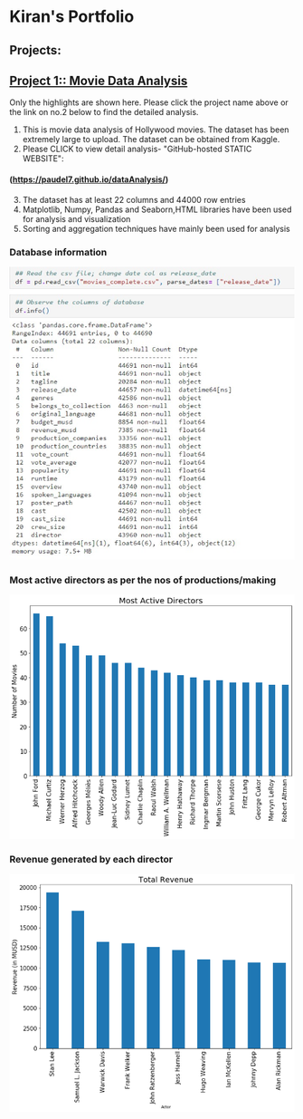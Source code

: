 # Kiran's Portfolio
## Projects:
## [Project 1:: Movie Data Analysis](https://github.com/paudel7/dataAnalysis)
Only the highlights are shown here. Please click the project name above or the link on no.2 below to find the detailed analysis.

1. This is movie data analysis of Hollywood movies. The dataset has been extremely large to upload. The dataset can be obtained from Kaggle.
2. Please CLICK to view detail analysis-
"GitHub-hosted STATIC WEBSITE": 
#### (https://paudel7.github.io/dataAnalysis/)
3. The dataset has at least 22 columns and 44000 row entries
4. Matplotlib, Numpy, Pandas and Seaborn,HTML libraries have been used for analysis and visualization
5. Sorting and aggregation techniques have mainly been used for analysis

### Database information
![](/images/df.info.jpg)

### Most active directors as per the nos of productions/making
![](/images/mostactivedir.png)

### Revenue generated by each director
![](/images/totalrevenuebydir.png)


